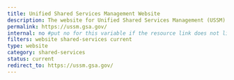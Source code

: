 ```yaml
---
title: Unified Shared Services Management Website
description: The website for Unified Shared Services Management (USSM).
permalink: https://ussm.gsa.gov/
internal: no #put no for this variable if the resource link does not live on CIO.gov
filters: website shared-services current
type: website
category: shared-services
status: current
redirect_to: https://ussm.gsa.gov/
---
```

